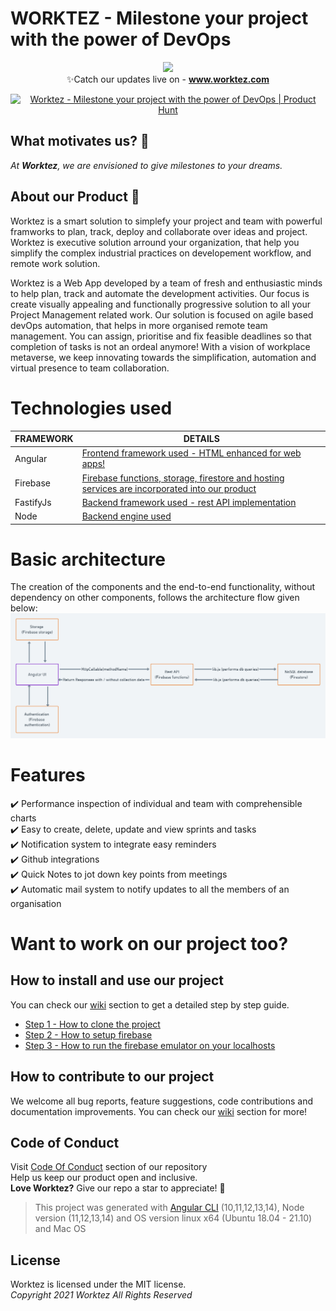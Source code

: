 # WORKTEZ - Milestone your project with the power of DevOps

<p align="center">
  <img src="https://user-images.githubusercontent.com/67370801/149733068-2071c2e2-45b5-4fa8-9355-98f0702fb689.png"> <br>
  ✨Catch our updates live on - 
  <a href="www.worktez.com"><b>www.worktez.com</b></a>
</p>
<p align="center">
  <a href="https://www.producthunt.com/posts/worktez?utm_source=badge-featured&utm_medium=badge&utm_souce=badge-worktez" target="_blank"><img src="https://api.producthunt.com/widgets/embed-image/v1/featured.svg?post_id=357437&theme=light" alt="Worktez - Milestone&#0032;your&#0032;project&#0032;with&#0032;the&#0032;power&#0032;of&#0032;DevOps | Product Hunt" style="width: 250px; height: 54px;" width="250" height="54" /></a>
</p>

## What motivates us? :punch:
_At **Worktez**, we are envisioned to give milestones to your dreams._

## About our Product :speech_balloon:

Worktez is a smart solution to simplefy your project and team with powerful framworks to plan, track, deploy and collaborate over ideas and project. Worktez is executive solution arround your organization, that help you simplify the complex industrial practices on developement workflow, and remote work solution.

Worktez is a Web App developed by a team of fresh and enthusiastic minds to help plan, track and automate the development activities.
Our focus is create visually appealing and functionally progressive solution to all your Project Management related work.
Our solution is focused on agile based devOps automation, that helps in more organised remote team management. You can assign, prioritise and fix feasible deadlines so that completion of tasks is not an ordeal anymore!
With a vision of workplace metaverse, we keep innovating towards the simplification, automation and virtual presence to team collaboration.


# Technologies used

| FRAMEWORK | DETAILS |
| ------ | ------ |
| Angular | [Frontend framework used - HTML enhanced for web apps!][angular] |
| Firebase | [Firebase functions, storage, firestore and hosting services are incorporated into our product][firebase] |
| FastifyJs | [Backend framework used - rest API implementation][fastify] |
| Node | [Backend engine  used][node] |


# Basic architecture
The creation of the components and the end-to-end functionality, without dependency on other components, follows the architecture flow given below: 
![image](https://github.com/Worktez/worktez/blob/0d145c02519b283a0b2317ec57bfa8cfea320cb1/WorktezArchitecture.png)


# Features
:heavy_check_mark: Performance inspection of individual and team with comprehensible charts <br>
:heavy_check_mark: Easy to create, delete, update and view sprints and tasks <br>
:heavy_check_mark: Notification system to integrate easy reminders <br>
:heavy_check_mark: Github integrations <br>
:heavy_check_mark: Quick Notes to jot down key points from meetings <br>
:heavy_check_mark: Automatic mail system to notify updates to all the members of an organisation <br>

# Want to work on our project too?

## How to install and use our project
You can check our [wiki] section to get a detailed step by step guide.
- [Step 1 - How to clone the project]
- [Step 2 - How to setup firebase]
- [Step 3 - How to run the firebase emulator on your localhosts]

## How to contribute to our project
We welcome all bug reports, feature suggestions, code contributions and documentation improvements. You can check our [wiki] section for more!


## Code of Conduct
Visit [Code Of Conduct] section of our repository <br>
Help us keep our product open and inclusive. <br>
<b>Love Worktez?</b> Give our repo a star to appreciate! :star2:

> This project was generated with [Angular CLI](https://github.com/angular/angular-cli) (10,11,12,13,14), Node version (11,12,13,14) and OS version linux x64 (Ubuntu 18.04 - 21.10) and Mac OS

## License
Worktez is licensed under the MIT license. <br>
_Copyright 2021 Worktez All Rights Reserved_

[Step 1 - How to clone the project]: <https://github.com/Worktez/worktez/wiki/How-to-get-started#how-to-clone>
[Step 2 - How to setup firebase]: <https://github.com/Worktez/worktez/wiki/How-to-get-started#firebase-setup>
[Step 3 - How to run the firebase emulator on your localhosts]: <https://github.com/Worktez/worktez/wiki/WorktrollyUi-Setup>
[angular]: <https://angular.io/docs>
[firebase]: <https://firebase.google.com/docs/web/setup>
[node]: <https://nodejs.org/en/docs/>
[fastify]: <https://www.fastify.io/docs/latest/>
[wiki]: <https://github.com/Worktez/worktez/wiki/How-to-get-started#how-to-contribute>
[Code Of Conduct]: <https://github.com/Worktez/worktez/blob/master/CODE_OF_CONDUCT.md>
